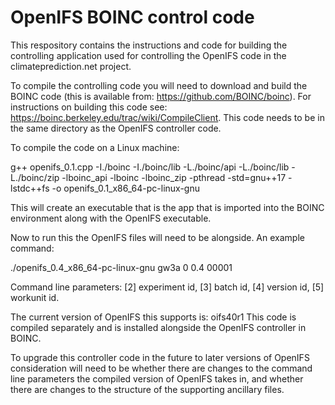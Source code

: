 # OpenIFS BOINC control code

This respository contains the instructions and code for building the controlling application used for controlling the OpenIFS code in the climateprediction.net project.

To compile the controlling code you will need to download and build the BOINC code (this is available from: https://github.com/BOINC/boinc). For instructions on building this code see: https://boinc.berkeley.edu/trac/wiki/CompileClient. This code needs to be in the same directory as the OpenIFS controller code.

To compile the code on a Linux machine:

g++ openifs_0.1.cpp -I./boinc -I./boinc/lib -L./boinc/api -L./boinc/lib -L./boinc/zip -lboinc_api -lboinc -lboinc_zip -pthread -std=gnu++17 -lstdc++fs -o openifs_0.1_x86_64-pc-linux-gnu

This will create an executable that is the app that is imported into the BOINC environment along with the OpenIFS executable.

Now to run this the OpenIFS files will need to be alongside. An example command:

./openifs_0.4_x86_64-pc-linux-gnu gw3a 0 0.4 00001

Command line parameters: [2] experiment id, [3] batch id, [4] version id, [5] workunit id.

The current version of OpenIFS this supports is: oifs40r1
This code is compiled separately and is installed alongside the OpenIFS controller in BOINC. 

To upgrade this controller code in the future to later versions of OpenIFS consideration will need to be whether there are changes to the command line parameters the compiled version of OpenIFS takes in, and whether there are changes to the structure of the supporting ancillary files.


